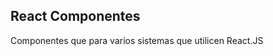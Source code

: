 React Componentes
---------------------------------------------------
Componentes que para  varios sistemas que utilicen React.JS
